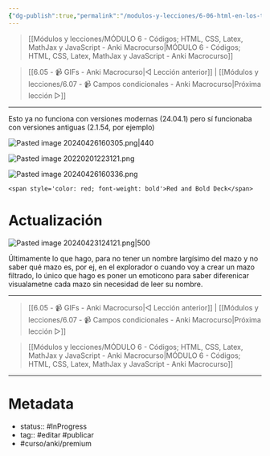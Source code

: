 ```yaml
---
{"dg-publish":true,"permalink":"/modulos-y-lecciones/6-06-html-en-los-titulos-de-los-mazos-anki-macrocurso/","noteIcon":"","updated":"2024-05-21T22:14:04.461+02:00"}
---
```



> [[Módulos y lecciones/MÓDULO 6 - Códigos; HTML, CSS, Latex, MathJax y JavaScript - Anki Macrocurso\|MÓDULO 6 - Códigos; HTML, CSS, Latex, MathJax y JavaScript - Anki Macrocurso]]

> [[6.05 - 📹 GIFs - Anki Macrocurso\|◁ Lección anterior]] | [[Módulos y lecciones/6.07 - 📹 Campos condicionales - Anki Macrocurso\|Próxima lección ▷]]

---

Esto ya no funciona con versiones modernas (24.04.1) pero sí funcionaba con versiones antiguas (2.1.54, por ejemplo)

![Pasted image 20240426160305.png|440](/img/user/ANEXOS/Pasted%20image%2020240426160305.png)

![Pasted image 20220201223121.png](/img/user/ANEXOS/Pasted%20image%2020220201223121.png)

![Pasted image 20240426160336.png](/img/user/ANEXOS/Pasted%20image%2020240426160336.png)

``````
<span style='color: red; font-weight: bold'>Red and Bold Deck</span>
``````

# Actualización
![Pasted image 20240423124121.png|500](/img/user/ANEXOS/Pasted%20image%2020240423124121.png)

Últimamente lo que hago, para no tener un nombre largísimo del mazo y no saber qué mazo es, por ej, en el explorador o cuando voy a crear un mazo filtrado, lo único que hago es poner un emoticono para saber diferenicar visualametne cada mazo sin necesidad de leer su nombre.


---

> [[6.05 - 📹 GIFs - Anki Macrocurso\|◁ Lección anterior]] | [[Módulos y lecciones/6.07 - 📹 Campos condicionales - Anki Macrocurso\|Próxima lección ▷]]

> [[Módulos y lecciones/MÓDULO 6 - Códigos; HTML, CSS, Latex, MathJax y JavaScript - Anki Macrocurso\|MÓDULO 6 - Códigos; HTML, CSS, Latex, MathJax y JavaScript - Anki Macrocurso]]

---

# Metadata
- status:: #InProgress  
- tag:: #editar #publicar 
- #curso/anki/premium  
